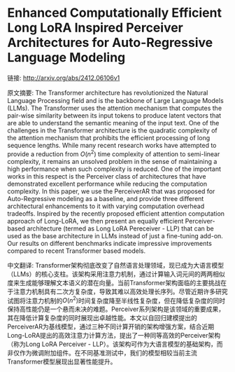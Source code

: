 # Enhanced Computationally Efficient Long LoRA Inspired Perceiver Architectures for Auto-Regressive Language Modeling

链接: http://arxiv.org/abs/2412.06106v1

原文摘要:
The Transformer architecture has revolutionized the Natural Language
Processing field and is the backbone of Large Language Models (LLMs). The
Transformer uses the attention mechanism that computes the pair-wise similarity
between its input tokens to produce latent vectors that are able to understand
the semantic meaning of the input text. One of the challenges in the
Transformer architecture is the quadratic complexity of the attention mechanism
that prohibits the efficient processing of long sequence lengths. While many
recent research works have attempted to provide a reduction from $O(n^2)$ time
complexity of attention to semi-linear complexity, it remains an unsolved
problem in the sense of maintaining a high performance when such complexity is
reduced. One of the important works in this respect is the Perceiver class of
architectures that have demonstrated excellent performance while reducing the
computation complexity. In this paper, we use the PerceiverAR that was proposed
for Auto-Regressive modeling as a baseline, and provide three different
architectural enhancements to it with varying computation overhead tradeoffs.
Inspired by the recently proposed efficient attention computation approach of
Long-LoRA, we then present an equally efficient Perceiver-based architecture
(termed as Long LoRA Pereceiver - LLP) that can be used as the base
architecture in LLMs instead of just a fine-tuning add-on. Our results on
different benchmarks indicate impressive improvements compared to recent
Transformer based models.

中文翻译:
Transformer架构彻底改变了自然语言处理领域，现已成为大语言模型（LLMs）的核心支柱。该架构采用注意力机制，通过计算输入词元间的两两相似度来生成能够理解文本语义的潜在向量。当前Transformer架构面临的主要挑战在于注意力机制具有二次方复杂度，导致其难以高效处理长序列。尽管近期许多研究试图将注意力机制的$O(n^2)$时间复杂度降至半线性复杂度，但在降低复杂度的同时保持高性能仍是一个悬而未决的难题。Perceiver系列架构是该领域的重要成果，其在降低计算复杂度的同时展现出卓越性能。本文以自回归建模提出的PerceiverAR为基线模型，通过三种不同计算开销的架构增强方案，结合近期Long-LoRA提出的高效注意力计算方法，提出了一种同等高效的Perceiver架构（称为Long LoRA Perceiver - LLP）。该架构可作为大语言模型的基础架构，而非仅作为微调附加组件。在不同基准测试中，我们的模型相较当前主流Transformer模型展现出显著性能提升。
